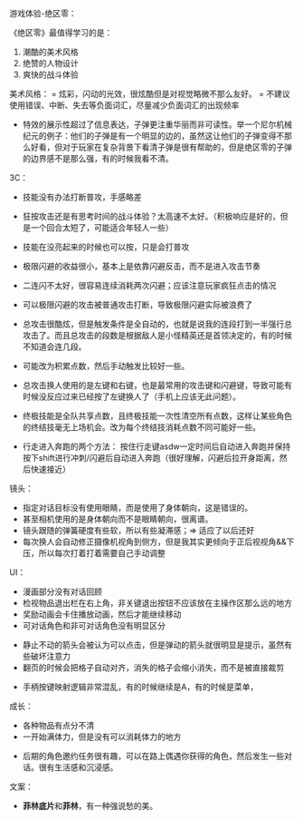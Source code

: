 游戏体验-绝区零：

《绝区零》最值得学习的是：
1. 潮酷的美术风格
2. 绝赞的人物设计
3. 爽快的战斗体验

美术风格：
= 炫彩，闪动的光效，很炫酷但是对视觉略微不那么友好。
= 不建议使用错误、中断、失去等负面词汇，尽量减少负面词汇的出现频率
- 特效的展示性超过了信息表达，子弹更注重华丽而非可读性。举一个尼尔机械纪元的例子：他们的子弹是有一个明显的边的，虽然这让他们的子弹变得不那么好看，但对于玩家在复杂背景下看清子弹是很有帮助的，但是绝区零的子弹的边界感不是那么强，有的时候我看不清。

3C：
- 技能没有办法打断普攻，手感略差
- 狂按攻击还是有思考时间的战斗体验？太高速不太好。（积极响应是好的，但是一个回合太短了，可能适合年轻人一些）
- 技能在没亮起来的时候也可以按，只是会打普攻

- 极限闪避的收益很小，基本上是依靠闪避反击，而不是进入攻击节奏
- 二连闪不太好，很容易连续消耗两次闪避；应该注意玩家疯狂点击的情况
- 可以极限闪避的攻击被普通攻击打断，导致极限闪避实际被浪费了

- 总攻击很酷炫，但是触发条件是全自动的，也就是说我的连段打到一半强行总攻击了。而且总攻击的段数是根据敌人是小怪精英还是首领决定的，有的时候不知道会连几段。
- 可能改为积累点数，然后手动触发比较好一些。
- 总攻击换人使用的是左键和右键，也是最常用的攻击键和闪避键，导致可能有时候没反应过来已经按了左键换人了（手机上应该无此问题）。

- 终极技能是全队共享点数，且终极技能一次性清空所有点数，这样让某些角色的终结技毫无上场机会。改为每个终结技消耗点数不同可能好一些。

+ 行走进入奔跑的两个方法：
按住行走键asdw一定时间后自动进入奔跑并保持
按下shift进行冲刺/闪避后自动进入奔跑（很好理解，闪避后拉开身距离，然后快速接近）

镜头：
- 指定对话目标没有使用眼睛，而是使用了身体朝向，这是错误的。
- 甚至相机使用的是身体朝向而不是眼睛朝向，很离谱。
- 镜头跟随的弹簧硬度有些软，所以有些凝滞感；=> 适应了以后还好
- 每次换人会自动修正摄像机视角到侧方，但是我其实更倾向于正后视视角&&下压，所以每次打着打着需要自己手动调整

UI：
- 漫画部分没有对话回顾
- 检视物品退出栏在右上角，非关键退出按钮不应该放在主操作区那么远的地方
- 奖励动画会卡住播放动画，然后才能继续移动
- 可对话角色和非可对话角色没有明显区分
+ 静止不动的箭头会被认为可以点击，但是弹动的箭头就很明显是提示，虽然有些破坏注意力
+ 翻页的时候会把格子自动对齐，消失的格子会缩小消失，而不是被直接裁剪
- 手柄按键映射逻辑非常混乱，有的时候继续是A，有的时候是菜单，

成长：
- 各种物品有点分不清
- 一开始满体力，但是没有可以消耗体力的地方
+ 后期的角色邀约任务很有趣，可以在路上偶遇你获得的角色，然后发生一些对话。很有生活感和沉浸感。

文案：
- **菲林底片**和**菲林**，有一种强说愁的美。